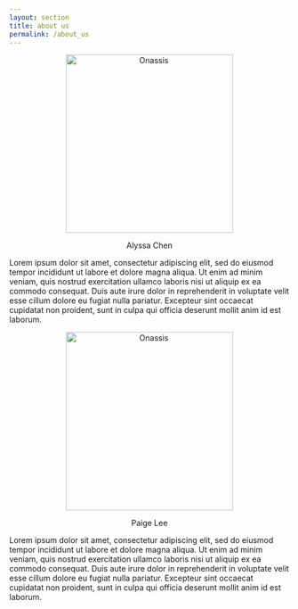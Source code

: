 ```yaml
---
layout: section
title: about us
permalink: /about_us
---
```

<style>
.aligncenter {
    text-align: center;
}
</style>

<div class="row">
<div class="col-md-6 mx-auto">
	<p class="aligncenter">
    <img src="alyssa_fillin.jpg" alt="Onassis" width="300" height="320">
	</p>
    <p style=' text-align: center'>Alyssa Chen</p>
    <p> Lorem ipsum dolor sit amet, consectetur adipiscing elit, sed do eiusmod tempor incididunt ut labore et dolore magna aliqua. Ut enim ad minim veniam, quis nostrud exercitation ullamco laboris nisi ut aliquip ex ea commodo consequat. Duis aute irure dolor in reprehenderit in voluptate velit esse cillum dolore eu fugiat nulla pariatur. Excepteur sint occaecat cupidatat non proident, sunt in culpa qui officia deserunt mollit anim id est laborum.</p>
  </div><div class="col-md-6 mx-auto">
  	<p class="aligncenter">
    <img src="paige_fillin.jpg" alt="Onassis" width="300" height="320">
	</p>
    <p style=' text-align: center'>Paige Lee</p>
    <p> Lorem ipsum dolor sit amet, consectetur adipiscing elit, sed do eiusmod tempor incididunt ut labore et dolore magna aliqua. Ut enim ad minim veniam, quis nostrud exercitation ullamco laboris nisi ut aliquip ex ea commodo consequat. Duis aute irure dolor in reprehenderit in voluptate velit esse cillum dolore eu fugiat nulla pariatur. Excepteur sint occaecat cupidatat non proident, sunt in culpa qui officia deserunt mollit anim id est laborum.</p>
  </div>
</div>
